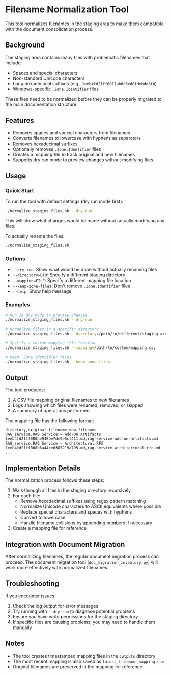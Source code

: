 # Filename Normalization Tool

This tool normalizes filenames in the staging area to make them compatible with the document consolidation process.

## Background

The staging area contains many files with problematic filenames that include:
- Spaces and special characters
- Non-standard Unicode characters
- Long hexadecimal suffixes (e.g., `1eeb4fd21ff0817ab0e3cd8fdebde8f4`)
- Windows-specific `.Zone.Identifier` files

These files need to be normalized before they can be properly migrated to the main documentation structure.

## Features

- Removes spaces and special characters from filenames
- Converts filenames to lowercase with hyphens as separators
- Removes hexadecimal suffixes
- Optionally removes `.Zone.Identifier` files
- Creates a mapping file to track original and new filenames
- Supports dry run mode to preview changes without modifying files

## Usage

### Quick Start

To run the tool with default settings (dry run mode first):

```bash
./normalize_staging_files.sh --dry-run
```

This will show what changes would be made without actually modifying any files.

To actually rename the files:

```bash
./normalize_staging_files.sh
```

### Options

- `--dry-run`: Show what would be done without actually renaming files
- `--directory=DIR`: Specify a different staging directory
- `--mapping=FILE`: Specify a different mapping file location
- `--keep-zone-files`: Don't remove `.Zone.Identifier` files
- `--help`: Show help message

### Examples

```bash
# Run in dry mode to preview changes
./normalize_staging_files.sh --dry-run

# Normalize files in a specific directory
./normalize_staging_files.sh --directory=/path/to/different/staging-area

# Specify a custom mapping file location
./normalize_staging_files.sh --mapping=/path/to/custom/mapping.csv

# Keep .Zone.Identifier files
./normalize_staging_files.sh --keep-zone-files
```

## Output

The tool produces:

1. A CSV file mapping original filenames to new filenames
2. Logs showing which files were renamed, removed, or skipped
3. A summary of operations performed

The mapping file has the following format:

```
directory,original_filename,new_filename
RAG_service,RAG Service – Add‑On Artifacts 1eeb4fd21ff080ae948be7dc9e5cf411.md,rag-service-add-on-artifacts.md
RAG_service,RAG Service – Architectural RFC 1eeb4fd21ff080b6a44ced387219a795.md,rag-service-architectural-rfc.md
...
```

## Implementation Details

The normalization process follows these steps:

1. Walk through all files in the staging directory recursively
2. For each file:
   - Remove hexadecimal suffixes using regex pattern matching
   - Normalize Unicode characters to ASCII equivalents where possible
   - Replace special characters and spaces with hyphens
   - Convert to lowercase
   - Handle filename collisions by appending numbers if necessary
3. Create a mapping file for reference

## Integration with Document Migration

After normalizing filenames, the regular document migration process can proceed. The document migration tool (`doc_migration_inventory.py`) will work more effectively with normalized filenames.

## Troubleshooting

If you encounter issues:

1. Check the log output for error messages
2. Try running with `--dry-run` to diagnose potential problems
3. Ensure you have write permissions for the staging directory
4. If specific files are causing problems, you may need to handle them manually

## Notes

- The tool creates timestamped mapping files in the `outputs` directory
- The most recent mapping is also saved as `latest_filename_mapping.csv`
- Original filenames are preserved in the mapping for reference